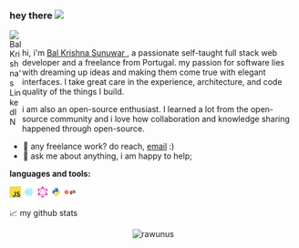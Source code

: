 ### hey there <img src="https://media.giphy.com/media/hvRJCLFzcasrR4ia7z/giphy.gif" width="25px">

<a href="https://www.linkedin.com/in/bal-krishna-sunuwar-b98212109/">
  <img align="left" alt="Bal Krishna's LinkedIN" width="22px" src="https://raw.githubusercontent.com/peterthehan/peterthehan/master/assets/linkedin.svg" />
</a>


<br />


hi, i'm [Bal Krishna Sunuwar ](https://balkrishnasunuwar.com.np/), a passionate self-taught full stack web developer and a freelance from Portugal. my passion for software lies with dreaming up ideas and making them come true with elegant interfaces. I take great care in the experience, architecture, and code quality of the things I build.

i am also an open-source enthusiast. I learned a lot from the open-source community and i love how collaboration and knowledge sharing happened through open-source.


- 💼 any freelance work? do reach, [email](mailto:rawunus@gmail.com) :)
- 💬 ask me about anything, i am happy to help;


**languages and tools:**  

<code><img height="20" src="https://raw.githubusercontent.com/github/explore/80688e429a7d4ef2fca1e82350fe8e3517d3494d/topics/javascript/javascript.png"></code>
<code><img height="20" src="https://raw.githubusercontent.com/github/explore/80688e429a7d4ef2fca1e82350fe8e3517d3494d/topics/react/react.png"></code>
<code><img height="20" src="https://raw.githubusercontent.com/github/explore/5c058a388828bb5fde0bcafd4bc867b5bb3f26f3/topics/graphql/graphql.png"></code>
<code><img height="20" src="https://raw.githubusercontent.com/github/explore/80688e429a7d4ef2fca1e82350fe8e3517d3494d/topics/python/python.png"></code>
<code><img height="20" src="https://raw.githubusercontent.com/github/explore/80688e429a7d4ef2fca1e82350fe8e3517d3494d/topics/git/git.png"></code>






📈 my github stats

<p align="center"> <img src="https://github-readme-stats.vercel.app/api?username=rawunus&show_icons=true&theme=gotham" alt="rawunus" />





<!---
rawunus/rawunus is a ✨ special ✨ repository because its `README.md` (this file) appears on your GitHub profile.
You can click the Preview link to take a look at your changes.
--->
